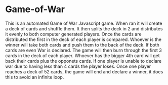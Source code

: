 # Game-of-War

This is an automated Game of War Javascript game.
 When ran it will create a deck of cards and shuffle them. 
 It then splits the deck in 2 and distributes it evenly to both computer generated players.
 Once the cards are distributed the first in the deck of each player is compared. 
 Whoever is the winner will take both cards and push them to the back of the deck. 
 If both cards are even War is declared. The game will then burn through the first 3 cards in the deck of each player. 
 Whoever has the bigger 4th card will get back their cards plus the opponets cards. 
 If one player is unable to declare war due to having less than 4 cards the player loses. 
 Once one player reaches a deck of 52 cards, the game will end and declare a winner, it does this to avoid an infinite loop.
